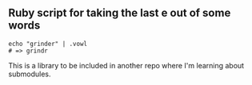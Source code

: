 Ruby script for taking the last e out of some words
---

    echo "grinder" | .vowl
    # => grindr

This is a library to be included in another repo where I'm learning about submodules.
